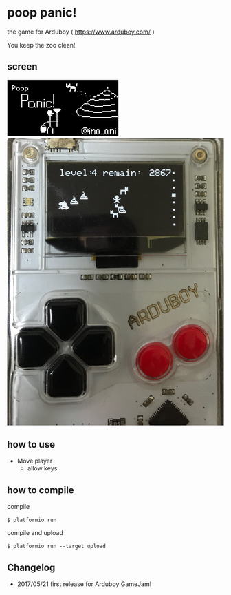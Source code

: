 # poop panic!
the game for Arduboy ( https://www.arduboy.com/ )

You keep the zoo clean!

## screen
![screenshot](imgs/poop-panic.png)
![screenshot](imgs/poop-panic-play.jpg)

## how to use
- Move player
  - allow keys

## how to compile

compile

```
$ platformio run
```

compile and upload

```
$ platformio run --target upload
```

## Changelog
- 2017/05/21 first release for Arduboy GameJam!

